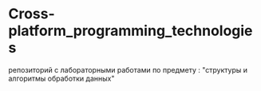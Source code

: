 # Cross-platform_programming_technologies
репозиторий с лабораторными работами по предмету : "структуры и алгоритмы обработки данных"
